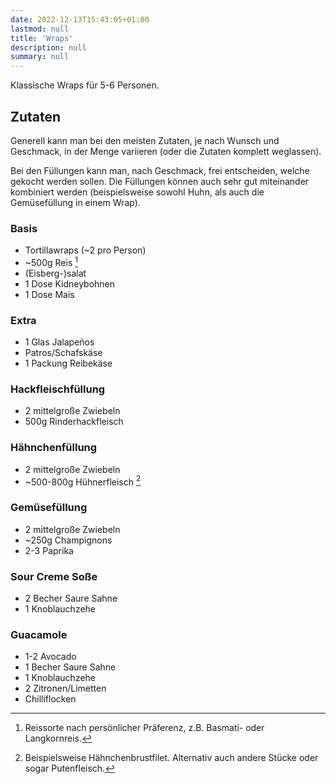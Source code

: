 ```yaml
---
date: 2022-12-13T15:43:05+01:00
lastmod: null
title: 'Wraps'
description: null
summary: null
---
```


Klassische Wraps für 5-6 Personen.

## Zutaten

Generell kann man bei den meisten Zutaten, je nach Wunsch und Geschmack, in der Menge variieren
(oder die Zutaten komplett weglassen).

Bei den Füllungen kann man, nach Geschmack, frei entscheiden, welche gekocht werden sollen.
Die Füllungen können auch sehr gut miteinander kombiniert werden (beispielsweise sowohl Huhn, als
auch die Gemüsefüllung in einem Wrap).

### Basis

- Tortillawraps (~2 pro Person)
- ~500g Reis [^1]
- (Eisberg-)salat
- 1 Dose Kidneybohnen
- 1 Dose Mais

### Extra

- 1 Glas Jalapeños
- Patros/Schafskäse
- 1 Packung Reibekäse

### Hackfleischfüllung

- 2 mittelgroße Zwiebeln
- 500g Rinderhackfleisch

### Hähnchenfüllung

- 2 mittelgroße Zwiebeln
- ~500-800g Hühnerfleisch [^2]

### Gemüsefüllung

- 2 mittelgroße Zwiebeln
- ~250g Champignons
- 2-3 Paprika

### Sour Creme Soße

- 2 Becher Saure Sahne
- 1 Knoblauchzehe

### Guacamole

- 1-2 Avocado
- 1 Becher Saure Sahne
- 1 Knoblauchzehe
- 2 Zitronen/Limetten
- Chilliflocken

[^1]: Reissorte nach persönlicher Präferenz, z.B. Basmati- oder Langkornreis.
[^2]: Beispielsweise Hähnchenbrustfilet. Alternativ auch andere Stücke oder sogar Putenfleisch.
